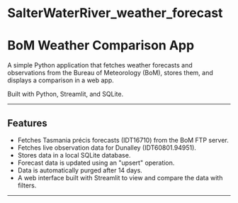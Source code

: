 # SalterWaterRiver_weather_forecast
# BoM Weather Comparison App

A simple Python application that fetches weather forecasts and observations from the Bureau of Meteorology (BoM), stores them, and displays a comparison in a web app.

Built with Python, Streamlit, and SQLite.

---

## Features

-   Fetches Tasmania précis forecasts (IDT16710) from the BoM FTP server.
-   Fetches live observation data for Dunalley (IDT60801.94951).
-   Stores data in a local SQLite database.
-   Forecast data is updated using an "upsert" operation.
-   Data is automatically purged after 14 days.
-   A web interface built with Streamlit to view and compare the data with filters.

---

